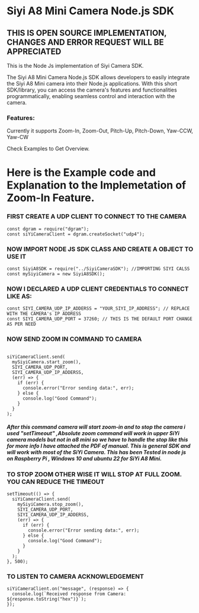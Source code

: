# Siyi A8 Mini Camera Node.js SDK

## THIS IS OPEN SOURCE IMPLEMENTATION, CHANGES AND ERROR REQUEST WILL BE APPRECIATED


This is the Node Js implementation of Siyi Camera SDK.

The Siyi A8 Mini Camera Node.js SDK allows developers to easily integrate the Siyi A8 Mini camera into their Node.js applications. With this short SDK/library, you can access the camera's features and functionalities programmatically, enabling seamless control and interaction with the camera.

### Features:

Currently it supports
Zoom-In, Zoom-Out, Pitch-Up, Pitch-Down, Yaw-CCW, Yaw-CW

Check Examples to Get Overview.

# Here is the Example code and Explanation to the Implemetation of Zoom-In Feature.

### FIRST CREATE A UDP CLIENT TO CONNECT TO THE CAMERA
```
const dgram = require("dgram");  
const siYiCameraClient = dgram.createSocket("udp4");   
```
### NOW IMPORT NODE JS SDK CLASS AND CREATE A OBJECT TO USE IT
```
const SiyiA8SDK = require("../SiyiCameraSDK"); //IMPORTING SIYI CALSS  
const mySiyiCamera = new SiyiA8SDK();  
```
### NOW I DECLARED A UDP CLIENT CREDENTIALS TO CONNECT LIKE AS:
```
const SIYI_CAMERA_UDP_IP_ADDERSS = "YOUR_SIYI_IP_ADDRESS"; // REPLACE WITH THE CAMERA's IP ADDRESS  
const SIYI_CAMERA_UDP_PORT = 37260; // THIS IS THE DEFAULT PORT CHANGE AS PER NEED  
```
### NOW SEND ZOOM IN COMMAND TO CAMERA  
```

siYiCameraClient.send(  
  mySiyiCamera.start_zoom(),  
  SIYI_CAMERA_UDP_PORT,  
  SIYI_CAMERA_UDP_IP_ADDERSS,  
  (err) => {  
    if (err) {  
      console.error("Error sending data:", err);  
    } else {  
      console.log("Good Command");  
    }  
  }  
);  

```
##### After this command camera will start zoom-in and to stop the camera i used "setTimeout" ,Absolute zoom command will work in upper SiYi camera models but not in a8 mini so we have to handle the stop like this for more info I have attached the PDF of manual. This is general SDK and will work with most of the SiYi Camera. This has been Tested in node js on Raspberry Pi , Windows 10 and ubuntu 22 for SiYi A8 Mini.


### TO STOP ZOOM OTHER WISE IT WILL STOP AT FULL ZOOM. YOU CAN REDUCE THE TIMEOUT
```
setTimeout(() => {  
  siYiCameraClient.send(  
    mySiyiCamera.stop_zoom(),  
    SIYI_CAMERA_UDP_PORT,  
    SIYI_CAMERA_UDP_IP_ADDERSS,  
    (err) => {  
      if (err) {  
        console.error("Error sending data:", err);  
      } else {  
        console.log("Good Command");  
      }  
    }  
  );  
}, 500);  
```
### TO LISTEN TO CAMERA ACKNOWLEDGEMENT
```
siYiCameraClient.on("message", (response) => {  
  console.log(`Received response from Camera: ${response.toString("hex")}`);  
});  
```
